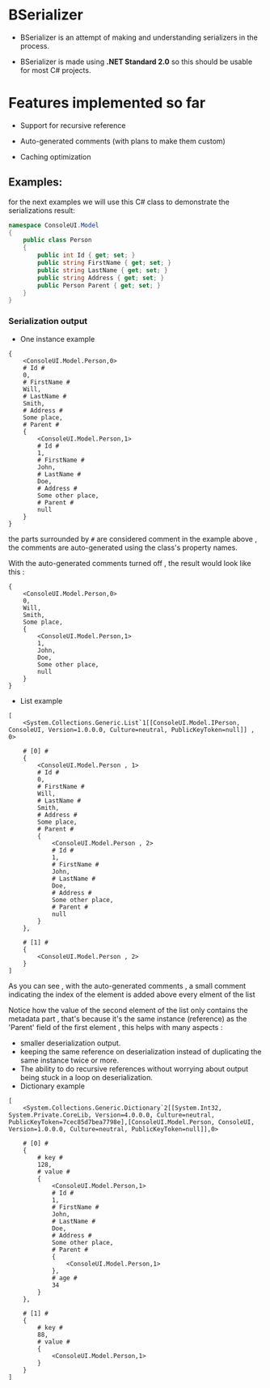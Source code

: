 # BSerializer

- BSerializer is an attempt of making and understanding serializers in the process.

- BSerializer is made using  **.NET Standard 2.0** so this should be usable for most C# projects. 

# Features implemented so far

- Support for recursive reference

- Auto-generated comments (with plans to make them custom)

- Caching optimization

## Examples:

for the next examples we will use this C# class to demonstrate the serializations result:

```csharp
namespace ConsoleUI.Model
{
    public class Person
    {
        public int Id { get; set; }
        public string FirstName { get; set; }
        public string LastName { get; set; }
        public string Address { get; set; }
        public Person Parent { get; set; }
    }
}
```

### Serialization output
- One instance example
```
{
	<ConsoleUI.Model.Person,0>
	# Id #
	0,
	# FirstName #
	Will,
	# LastName #
	Smith,
	# Address #
	Some place,
	# Parent #
	{
		<ConsoleUI.Model.Person,1>
		# Id #
		1,
		# FirstName #
		John,
		# LastName #
		Doe,
		# Address #
		Some other place,
		# Parent #
		null
	}
}
```

the parts surrounded by ```#``` are considered comment
in the example above , the comments are auto-generated using the class's property names.

With the auto-generated comments turned off , the result would look like this :

```
{
	<ConsoleUI.Model.Person,0>
	0,
	Will,
	Smith,
	Some place,
	{
		<ConsoleUI.Model.Person,1>
		1,
		John,
		Doe,
		Some other place,
		null
	}
}
```

- List example
```
[
	<System.Collections.Generic.List`1[[ConsoleUI.Model.IPerson, ConsoleUI, Version=1.0.0.0, Culture=neutral, PublicKeyToken=null]] , 0>

	# [0] #
	{
		<ConsoleUI.Model.Person , 1>
		# Id #
		0,
		# FirstName #
		Will,
		# LastName #
		Smith,
		# Address #
		Some place,
		# Parent #
		{
			<ConsoleUI.Model.Person , 2>
			# Id #
			1,
			# FirstName #
			John,
			# LastName #
			Doe,
			# Address #
			Some other place,
			# Parent #
			null
		}
	},

	# [1] #
	{
		<ConsoleUI.Model.Person , 2>
	}
]
```
As you can see , with the auto-generated comments , a small comment indicating the index of the element is added above every elment of the list

Notice how the value of the second element of the list only contains the metadata part , that's because it's the same instance (reference) as the 'Parent' field of the first element , this helps with many aspects :
- smaller deserialization output.
- keeping the same reference on deserialization instead of duplicating the same instance twice or more.
- The ability to do recursive references without worrying about output being stuck in a loop on deserialization.
- Dictionary example

```
[
	<System.Collections.Generic.Dictionary`2[[System.Int32, System.Private.CoreLib, Version=4.0.0.0, Culture=neutral, PublicKeyToken=7cec85d7bea7798e],[ConsoleUI.Model.Person, ConsoleUI, Version=1.0.0.0, Culture=neutral, PublicKeyToken=null]],0>

	# [0] #
	{
		# key #
		128,
		# value #
		{
			<ConsoleUI.Model.Person,1>
			# Id #
			1,
			# FirstName #
			John,
			# LastName #
			Doe,
			# Address #
			Some other place,
			# Parent #
			{
				<ConsoleUI.Model.Person,1>
			},
			# age #
			34
		}
	},	

	# [1] #
	{
		# key #
		88,
		# value #
		{
			<ConsoleUI.Model.Person,1>
		}
	}
]
```
